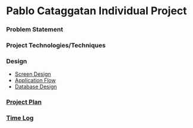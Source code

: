 # Pablo Cataggatan Individual Project

### Problem Statement

### Project Technologies/Techniques 

### Design
* [Screen Design](DesignDocuments/Screens.md)
* [Application Flow](DesignDocuments/ApplicationFlow.md)
* [Database Design](DesignDocuments/DatabaseDiagram.png)

### [Project Plan](ProjectPlan.md)
### [Time Log](TimeLog.md) 

